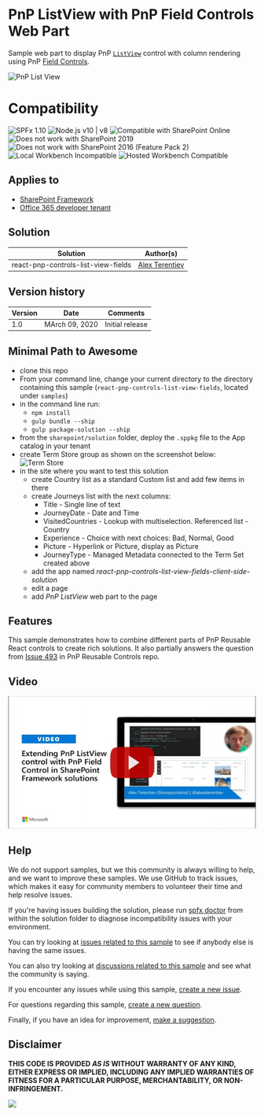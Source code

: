 # PnP ListView with PnP Field Controls Web Part

Sample web part to display PnP [`ListView`](https://sharepoint.github.io/sp-dev-fx-controls-react/controls/ListView/) control with column rendering using PnP [Field Controls](https://sharepoint.github.io/sp-dev-fx-controls-react/controls/fields/main/).

![PnP List View](./assets/web-part.png)

# Compatibility

![SPFx 1.10](https://img.shields.io/badge/SPFx-1.10.0-green.svg) 
![Node.js v10 | v8](https://img.shields.io/badge/Node.js-v10%20%7C%20v8-green.svg) 
![Compatible with SharePoint Online](https://img.shields.io/badge/SharePoint%20Online-Compatible-green.svg)
![Does not work with SharePoint 2019](https://img.shields.io/badge/SharePoint%20Server%202019-Incompatible-red.svg)
![Does not work with SharePoint 2016 (Feature Pack 2)](https://img.shields.io/badge/SharePoint%20Server%202016%20(Feature%20Pack%202)-Incompatible-red.svg "SharePoint Server 2016 Feature Pack 2 requires SPFx 1.1")
![Local Workbench Incompatible](https://img.shields.io/badge/Local%20Workbench-Incompatible-red.svg "Requires access to SharePoint lists")
![Hosted Workbench Compatible](https://img.shields.io/badge/Hosted%20Workbench-Compatible-green.svg)

## Applies to

* [SharePoint Framework](https://docs.microsoft.com/sharepoint/dev/spfx/sharepoint-framework-overview)
* [Office 365 developer tenant](https://docs.microsoft.com/sharepoint/dev/spfx/set-up-your-developer-tenant)

## Solution

Solution|Author(s)
--------|---------
react-pnp-controls-list-view-fields|[Alex Terentiev](https://github.com/AJIXuMuK)

## Version history

Version|Date|Comments
-------|----|--------
1.0|MArch 09, 2020|Initial release


## Minimal Path to Awesome

* clone this repo
* From your command line, change your current directory to the directory containing this sample (`react-pnp-controls-list-view-fields`, located under `samples`)
* in the command line run:
  * `npm install`
  * `gulp bundle --ship`
  * `gulp package-solution --ship`
* from the `sharepoint/solution` folder, deploy the `.sppkg` file to the App catalog in your tenant
* create Term Store group as shown on the screenshot below:\
  ![Term Store](./assets/taxonomy.png)
* in the site where you want to test this solution
  * create Country list as a standard Custom list and add few items in there
  * create Journeys list with the next columns:
    * Title - Single line of text
    * JourneyDate - Date and Time
    * VisitedCountries - Lookup with multiselection. Referenced list - Country
    * Experience - Choice with next choices: Bad, Normal, Good
    * Picture - Hyperlink or Picture, display as Picture
    * JourneyType - Managed Metadata connected to the Term Set created above
  * add the app named _react-pnp-controls-list-view-fields-client-side-solution_
  * edit a page
  * add _PnP ListView_ web part to the page

## Features

This sample demonstrates how to combine different parts of PnP Reusable React controls to create rich solutions. It also partially answers the question from [Issue 493](https://github.com/pnp/sp-dev-fx-controls-react/issues/493) in PnP Reusable Controls repo. 

## Video

[![PnP ListView with PnP Field Controls](./assets/video-thumbnail.jpg)](https://www.youtube.com/watch?v=pLPA8vmSsl4 "PnP ListView with PnP Field Controls")

## Help

We do not support samples, but we this community is always willing to help, and we want to improve these samples. We use GitHub to track issues, which makes it easy for  community members to volunteer their time and help resolve issues.

If you're having issues building the solution, please run [spfx doctor](https://pnp.github.io/cli-microsoft365/cmd/spfx/spfx-doctor/) from within the solution folder to diagnose incompatibility issues with your environment.

You can try looking at [issues related to this sample](https://github.com/pnp/sp-dev-fx-webparts/issues?q=label%3Areact-pnp-controls-list-view-fields) to see if anybody else is having the same issues.

You can also try looking at [discussions related to this sample](https://github.com/pnp/sp-dev-fx-webparts/discussions?discussions_q=react-pnp-controls-list-view-fields) and see what the community is saying.

If you encounter any issues while using this sample, [create a new issue](https://github.com/pnp/sp-dev-fx-webparts/issues/new?assignees=&labels=Needs%3A+Triage+%3Amag%3A%2Ctype%3Abug-suspected%2Csample%3A%20react-pnp-controls-list-view-fields&template=bug-report.yml&sample=react-pnp-controls-list-view-fields&authors=@AJIXuMuK&title=react-pnp-controls-list-view-fields%20-%20).

For questions regarding this sample, [create a new question](https://github.com/pnp/sp-dev-fx-webparts/issues/new?assignees=&labels=Needs%3A+Triage+%3Amag%3A%2Ctype%3Aquestion%2Csample%3A%20react-pnp-controls-list-view-fields&template=question.yml&sample=react-pnp-controls-list-view-fields&authors=@AJIXuMuK&title=react-pnp-controls-list-view-fields%20-%20).

Finally, if you have an idea for improvement, [make a suggestion](https://github.com/pnp/sp-dev-fx-webparts/issues/new?assignees=&labels=Needs%3A+Triage+%3Amag%3A%2Ctype%3Aenhancement%2Csample%3A%20react-pnp-controls-list-view-fields&template=question.yml&sample=react-pnp-controls-list-view-fields&authors=@AJIXuMuK&title=react-pnp-controls-list-view-fields%20-%20).

## Disclaimer

**THIS CODE IS PROVIDED *AS IS* WITHOUT WARRANTY OF ANY KIND, EITHER EXPRESS OR IMPLIED, INCLUDING ANY IMPLIED WARRANTIES OF FITNESS FOR A PARTICULAR PURPOSE, MERCHANTABILITY, OR NON-INFRINGEMENT.**


<img src="https://telemetry.sharepointpnp.com/sp-dev-fx-webparts/samples/react-pnp-controls-list-view-fields" />
